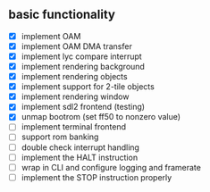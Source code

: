 ## basic functionality

- [x] implement OAM 
- [x] implement OAM DMA transfer
- [x] implement lyc compare interrupt
- [x] implement rendering background
- [x] implement rendering objects
- [x] implement support for 2-tile objects
- [x] implement rendering window
- [x] implement sdl2 frontend (testing)
- [x] unmap bootrom (set ff50 to nonzero value)
- [ ] implement terminal frontend
- [ ] support rom banking
- [ ] double check interrupt handling
- [ ] implement the HALT instruction
- [ ] wrap in CLI and configure logging and framerate
- [ ] implement the STOP instruction properly
